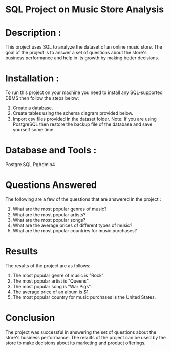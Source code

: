 # SQL Project on Music Store Analysis
# Description :
This project uses SQL to analyze the dataset of an online music store. The goal of the project is to answer a set of questions about the store's business performance and help in its growth by making better decisions.

# Installation :
To run this project on your machine you need to install any SQL-supported DBMS then follow the steps below:

1. Create a database.
2. Create tables using the schema diagram provided below.
3. Import csv files provided in the dataset folder.
Note: If you are using PostgreSQL then restore the backup file of the database and save yourself some time.

# Database and Tools :
Postgre SQL
PgAdmin4

# Questions Answered
The following are a few of the questions that are answered in the project :

1. What are the most popular genres of music?
2. What are the most popular artists?
3. What are the most popular songs?
4. What are the average prices of different types of music?
5. What are the most popular countries for music purchases?

# Results
The results of the project are as follows:

1. The most popular genre of music is "Rock".
2. The most popular artist is "Queens".
3. The most popular song is "War Pigs".
4. The average price of an album is $1.
5. The most popular country for music purchases is the United States.

# Conclusion
The project was successful in answering the set of questions about the store's business performance. The results of the project can be used by the store to make decisions about its marketing and product offerings.

